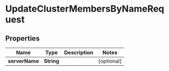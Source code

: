 

# UpdateClusterMembersByNameRequest


## Properties

Name | Type | Description | Notes
------------ | ------------- | ------------- | -------------
**serverName** | **String** |  |  [optional]



